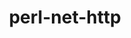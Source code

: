 ---
title: "perl-net-http"
layout: cache
categories: [package, v2025.07.0]
meta: {"compilers": ["none"], "num_specs": 2, "num_specs_by_stack": {"data-vis-sdk": 1, "e4s": 1, "hep": 1, "root": 2}, "oss": ["ubuntu20.04", "ubuntu22.04"], "platforms": ["linux"], "stacks": ["data-vis-sdk", "e4s", "hep", "root"], "targets": ["x86_64_v3"], "versions": ["6.23"]}
spec_details: [{"compiler": "none", "hash": "2kqtra3kbtrvam2hw7hv32hpz5pshmg3", "os": "ubuntu20.04", "platform": "linux", "size": "-", "stacks": ["data-vis-sdk", "root"], "target": "x86_64_v3", "variants": ["build_system=perl"], "versions": ["6.23"]}, {"compiler": "none", "hash": "ppjsamjwqpuo42mftjg6z4skcxs2ogo7", "os": "ubuntu22.04", "platform": "linux", "size": "-", "stacks": ["e4s", "hep", "root"], "target": "x86_64_v3", "variants": ["build_system=perl"], "versions": ["6.23"]}]
---